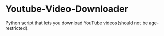 # Youtube-Video-Downloader
Python script that lets you download YouTube videos(should not be age-restricted).
